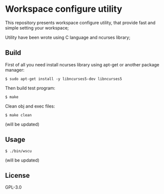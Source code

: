 # Workspace configure utility

This repository presents workspace configure utility, that provide fast and simple setting your workspace;

Utility have been wrote using C language and ncurses library;

## Build

First of all you need install ncurses library using apt-get or another package manager:

```
$ sudo apt-get install -y libncurses5-dev libncurses5
```

Then build test program:

```
$ make
```
Clean obj and exec files:

```
$ make clean
```

(will be updated)

## Usage

```
$ ./bin/wscu
```
(will be updated)

## License

GPL-3.0